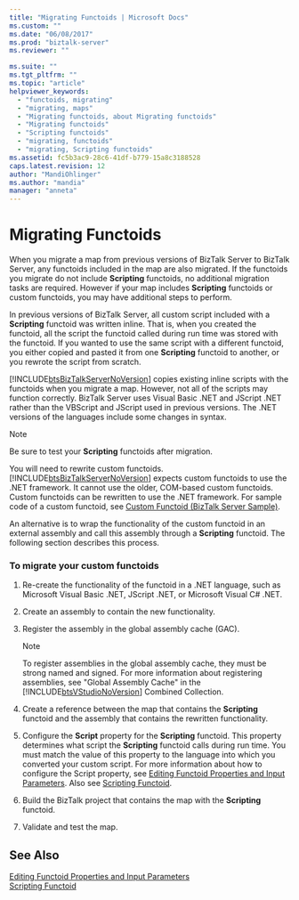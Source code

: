 ```yaml
---
title: "Migrating Functoids | Microsoft Docs"
ms.custom: ""
ms.date: "06/08/2017"
ms.prod: "biztalk-server"
ms.reviewer: ""

ms.suite: ""
ms.tgt_pltfrm: ""
ms.topic: "article"
helpviewer_keywords: 
  - "functoids, migrating"
  - "migrating, maps"
  - "Migrating functoids, about Migrating functoids"
  - "Migrating functoids"
  - "Scripting functoids"
  - "migrating, functoids"
  - "migrating, Scripting functoids"
ms.assetid: fc5b3ac9-28c6-41df-b779-15a8c3188528
caps.latest.revision: 12
author: "MandiOhlinger"
ms.author: "mandia"
manager: "anneta"
---
```

# Migrating Functoids
When you migrate a map from previous versions of BizTalk Server to BizTalk Server, any functoids included in the map are also migrated. If the functoids you migrate do not include **Scripting** functoids, no additional migration tasks are required. However if your map includes **Scripting** functoids or custom functoids, you may have additional steps to perform.  
  
 In previous versions of BizTalk Server, all custom script included with a **Scripting** functoid was written inline. That is, when you created the functoid, all the script the functoid called during run time was stored with the functoid. If you wanted to use the same script with a different functoid, you either copied and pasted it from one **Scripting** functoid to another, or you rewrote the script from scratch.  
  
 [!INCLUDE[btsBizTalkServerNoVersion](../includes/btsbiztalkservernoversion-md.md)] copies existing inline scripts with the functoids when you migrate a map. However, not all of the scripts may function correctly. BizTalk Server uses Visual Basic .NET and JScript .NET rather than the VBScript and JScript used in previous versions. The .NET versions of the languages include some changes in syntax.  
  
> [!NOTE]
>  Be sure to test your **Scripting** functoids after migration.  
  
 You will need to rewrite custom functoids. [!INCLUDE[btsBizTalkServerNoVersion](../includes/btsbiztalkservernoversion-md.md)] expects custom functoids to use the .NET framework. It cannot use the older, COM-based custom functoids. Custom functoids can be rewritten to use the .NET framework. For sample code of a custom functoid, see [Custom Functoid (BizTalk Server Sample)](../core/custom-functoid-biztalk-server-sample.md).  
  
 An alternative is to wrap the functionality of the custom functoid in an external assembly and call this assembly through a **Scripting** functoid. The following section describes this process.  
  
### To migrate your custom functoids  
  
1. Re-create the functionality of the functoid in a .NET language, such as Microsoft Visual Basic .NET, JScript .NET, or Microsoft Visual C# .NET.  
  
2. Create an assembly to contain the new functionality.  
  
3. Register the assembly in the global assembly cache (GAC).  
  
   > [!NOTE]
   >  To register assemblies in the global assembly cache, they must be strong named and signed. For more information about registering assemblies, see "Global Assembly Cache" in the [!INCLUDE[btsVStudioNoVersion](../includes/btsvstudionoversion-md.md)] Combined Collection.  
  
4. Create a reference between the map that contains the **Scripting** functoid and the assembly that contains the rewritten functionality.  
  
5. Configure the **Script** property for the **Scripting** functoid. This property determines what script the **Scripting** functoid calls during run time. You must match the value of this property to the language into which you converted your custom script. For more information about how to configure the Script property, see [Editing Functoid Properties and Input Parameters](../core/editing-functoid-properties-and-input-parameters.md). Also see [Scripting Functoid](../core/scripting-functoid.md).  
  
6. Build the BizTalk project that contains the map with the **Scripting** functoid.  
  
7. Validate and test the map.  
  
## See Also  
 [Editing Functoid Properties and Input Parameters](../core/editing-functoid-properties-and-input-parameters.md)   
 [Scripting Functoid](../core/scripting-functoid.md)